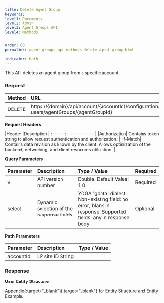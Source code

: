 ```yaml
---
title: Delete Agent Group
keywords:
level1: Documents
level2: Admin
level3: Agent Groups API
level4: Methods


order: 80
permalink: agent-groups-api-methods-delete-agent-group.html

indicator: both
---
```


This API deletes an agent group from a specific account.

### Request

| Method|  URL| 
 |:--------  |:---- |
 |DELETE|  https://{domain}/api/account/{accountId}/configuration/le-users/agentGroups/{agentGroupId} |

**Request Headers**

 |Header  |Description |
 :------  :-------------- |
 |Authorization|  Contains token string to allow request authentication and authorization. |
 |If-Match|  Contains data revision as known by the client. Allows optimization of the backend, networking, and client resources utilization. |

**Query Parameters**

 |Parameter | Description | Type / Value  |Required |
| :----------- | :-------------  |:-------------- | :--- |
|v|   API version number|  Double. Default Value: 1.0|  Required 
 |select|  Dynamic selection of the response fields|  YOGA 'gdata' dialect. Non-existing field: no error, blank in response. Supported fields: any in response body|  Optional |

**Path Parameters**

| Parameter | Description | Type / Value |
| :----------- | :-------------  |:-------------- |
| accountId  |LP site ID  String  |

### Response

**User Entity Structure**

[Appendix](administration-agent-groups-appendix.html){:target="_blank"}{:target="_blank"} for Entity Structure and Entity Example.
